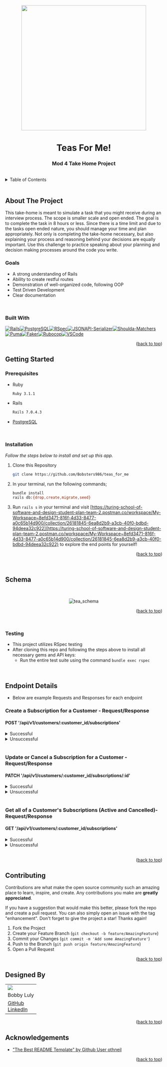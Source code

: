 <a name="readme-top"></a>

<!-- PROJECT LOGO -->
<br />
<div align="center">
  <a href="https://github.com/Bobsters986/teas_for_me">
    <img src="https://user-images.githubusercontent.com/116703107/244487916-3a6fa755-9d6c-4c01-baa2-d3291f7ed368.jpeg" height="400px">
  </a>

<br />
  <h1 align="center"> Teas For Me! </h1>
  <h3 align="center"> Mod 4 Take Home Project </h3>
</div>
<br />


<!-- TABLE OF CONTENTS -->
<details>
  <summary>Table of Contents</summary>
  <ol>
    <li>
      <a href="#about-the-project">About The Project</a>
      <ul>
        <li><a href="#built-with">Built With</a></li>
      </ul>
    </li>
    <li>
      <a href="#getting-started">Getting Started</a>
      <ul>
        <li><a href="#prerequisites">Prerequisites</a></li>
        <li><a href="#installation">Installation</a></li>
      </ul>
    </li>
    <li><a href="#schema">Teas For Me Schema</a></li>
    <ul>
        <li><a href="#testing">Testing</a></li>
    </ul>
    <li><a href="#endpoint-details">Endpoint Details</a></li>
    <li><a href="#contributing">Contributing</a></li>
    <li><a href="#designed-by">Designed By</a></li>
    <li><a href="#acknowledgements">Acknowlegdements</a></li>
  </ol>
</details>

<br />

## About The Project

This take-home is meant to simulate a task that you might receive during an interview process. The scope is smaller scale and open ended. The goal is to complete the task in 8 hours or less. Since there is a time limit and due to the tasks open ended nature, you should manage your time and plan appropriately. Not only is completing the take-home necessary, but also explaining your process and reasoning behind your decisions are equally important. Use this challenge to practice speaking about your planning and decision making processes around the code you write.

### Goals
- A strong understanding of Rails
- Ability to create restful routes
- Demonstration of well-organized code, following OOP
- Test Driven Development
- Clear documentation
<br />

### Built With

[![Rails]][Rails-url][![PostgreSQL]][PostgreSQL-url][![RSpec]][RSpec-url][![JSONAPI-Serializer]][JSONAPI-Serializer-url][![Shoulda-Matchers]][Shoulda-Matchers-url][![Puma]][Puma-url][![Faker]][Faker-url][![Rubocop]][Rubocop-url][![VSCode]][VSCode-url]


<p align="right">(<a href="#readme-top">back to top</a>)</p>


## Getting Started
<!-- can change this later or add more detail -->
### Prerequisites

* Ruby
  ```sh
  Ruby 3.1.1
  ```

* Rails
  ```sh
  Rails 7.0.4.3
  ```
* [PostgreSQL](https://www.postgresql.org/download/)

<br />

### Installation

_Follow the steps below to install and set up this app._

1. Clone this Repository
   ```sh
   git clone https://github.com/Bobsters986/teas_for_me
   ```
2. In your terminal, run the following commands;
    ```sh
    bundle install
    rails db:{drop,create,migrate,seed}
    ```
3. Run `rails s` in your terminal and visit [https://turing-school-of-software-and-design-student-plan-team-2.postman.co/workspace/My-Workspace~8efd3471-816f-4d33-8477-a0c65b14d900/collection/26181845-6ea8d2b9-a3cb-40f0-bdbd-94deea32c922](https://turing-school-of-software-and-design-student-plan-team-2.postman.co/workspace/My-Workspace~8efd3471-816f-4d33-8477-a0c65b14d900/collection/26181845-6ea8d2b9-a3cb-40f0-bdbd-94deea32c922) to explore the end points for yourself!


<p align="right">(<a href="#readme-top">back to top</a>)</p>

<br />

<!-- USAGE EXAMPLES -->
## Schema

<br />

<div align="center">

  ![tea_schema](https://user-images.githubusercontent.com/116703107/244489795-b37d0ac0-c39e-41d5-bddd-1b4c121b7d5d.png)
</div>


<p align="right">(<a href="#readme-top">back to top</a>)</p>

<br />

<!-- Testing -->
### Testing

* This project utilizes RSpec testing
* After cloning this repo and following the steps above to install all necessary gems and API keys:
  * Run the entire test suite using the command `bundle exec rspec`

<br />

<!-- JSON Contract -->
## Endpoint Details
* Below are example Requests and Responses for each endpoint

### Create a Subscription for a Customer - Request/Response
#### POST  '/api/v1/customers/:customer_id/subscriptions'
<details>
  <summary>Successful</summary>

  ![Post](https://user-images.githubusercontent.com/116703107/244542910-dce473b8-94af-43d6-877c-6fbc6dd2c29c.png)

</details>

<details>
  <summary>Unsuccessful</summary>

  * Customer Doesn't Exist

  ![post_no_user](https://user-images.githubusercontent.com/116703107/244543074-b5118ce3-3c9b-4f80-9ccd-ac72736ecd3e.png)

  * Tea Doesn't Exist

  ![post_no_tea](https://user-images.githubusercontent.com/116703107/244543186-0c570c20-e83a-4959-847f-c88536603bbd.png)

  * Missing/Invalid Fields

  ![post_invalid_params](https://user-images.githubusercontent.com/116703107/244543290-f2298632-8857-472d-9b85-2e02a4d0a92f.png)

</details>
<br />

### Update or Cancel a Subscription for a Customer - Request/Response
#### PATCH  '/api/v1/customers/:customer_id/subscriptions/:id'
<details>
  <summary>Successful</summary>

![patch_successful](https://user-images.githubusercontent.com/116703107/244585017-0da09e5c-355c-4610-87c0-90ad2b7a1ef5.png)

</details>

<details>
  <summary>Unsuccessful</summary>

  * Customer Doesn't Exist

  ![patch_no_user](https://user-images.githubusercontent.com/116703107/244585089-0a48b1cf-ac08-42ef-858a-54f09f994fed.png)

  * Subscription Doesn't Exist

  ![patch_no_sub](https://user-images.githubusercontent.com/116703107/244585158-895bb801-5193-4a97-b4be-1f4b8bcf9b81.png)

  * Tea Doesn't Exist

  ![patch_no_tea](https://user-images.githubusercontent.com/116703107/244585222-5d44b43b-38af-4b33-a4d8-83f467e48f07.png)

  * Missing/Invalid Fields

  ![patch_invalid_params](https://user-images.githubusercontent.com/116703107/244585281-567d9c3a-506c-4a75-bec8-1448df3c25bb.png)

</details>
<br />

### Get all of a Customer's Subscriptions (Active and Cancelled)- Request/Response
#### GET  '/api/v1/customers/:customer_id/subscriptions'
<details>
  <summary>Successful</summary>

![get_success](https://user-images.githubusercontent.com/116703107/244585359-070a6fd5-2a36-4b12-9e03-f6ef42b9dfd9.png)

</details>

<details>
  <summary>Unsuccessful</summary>

  * Customer Doesn't Exist

  ![get_unsuccessful](https://user-images.githubusercontent.com/116703107/244585391-87e6c512-a1dd-45a0-993f-d36758055d0f.png)

</details>

<br />

<p align="right">(<a href="#readme-top">back to top</a>)</p>


<!-- CONTRIBUTING -->
## Contributing

Contributions are what make the open source community such an amazing place to learn, inspire, and create. Any contributions you make are **greatly appreciated**.

If you have a suggestion that would make this better, please fork the repo and create a pull request. You can also simply open an issue with the tag "enhancement".
Don't forget to give the project a star! Thanks again!

1. Fork the Project
2. Create your Feature Branch (`git checkout -b feature/AmazingFeature`)
3. Commit your Changes (`git commit -m 'Add some AmazingFeature'`)
4. Push to the Branch (`git push origin feature/AmazingFeature`)
5. Open a Pull Request

<p align="right">(<a href="#readme-top">back to top</a>)</p>


<!-- CONTACT -->
## Designed By

<table>
  <tr>
    <td><img src="https://avatars.githubusercontent.com/Bobsters986"></td>
  </tr>
  <tr>
    <td>Bobby Luly</td>
  </tr>
  <tr>
    <td>
      <a href="https://github.com/Bobsters986">GitHub</a><br>
      <a href="https://www.linkedin.com/in/bobbyy-luly-217653260/">LinkedIn</a>
    </td>
</table>

<p align="right">(<a href="#readme-top">back to top</a>)</p>


## Acknowledgements
* ["The Best README Template" by Github User othneil](https://github.com/othneildrew/Best-README-Template)

<p align="right">(<a href="#readme-top">back to top</a>)</p>

<!-- MARKDOWN LINKS & IMAGES -->
<!-- https://www.markdownguide.org/basic-syntax/#reference-style-links -->

[Bootstrap.com]: https://img.shields.io/badge/Bootstrap-563D7C?style=for-the-badge&logo=bootstrap&logoColor=white
[Bootstrap-url]: https://getbootstrap.com
[JQuery.com]: https://img.shields.io/badge/jQuery-0769AD?style=for-the-badge&logo=jquery&logoColor=white
[JQuery-url]: https://jquery.com 

[Rails]: https://img.shields.io/badge/-Ruby%20on%20Rails-CC0000?logo=ruby-on-rails&logoColor=white&style=for-the-badge
[Rails-url]: https://rubyonrails.org 

[Ruby]: https://img.shields.io/badge/Ruby-CC342D?style=for-the-badge&logo=ruby&logoColor=white
[Ruby-url]: https://www.ruby-lang.org/en/

[Circle-CI]: https://img.shields.io/circleci/build/github/wise-app-team/wise-app-be/main
[Circle-url]: https://app.circleci.com/

[PostgreSQL]: https://img.shields.io/badge/-PostgreSQL-4169E1?logo=postgresql&logoColor=white&style=for-the-badge
[PostgreSQL-url]: https://www.postgresql.org/

[Puma]: https://img.shields.io/badge/-Puma-FFD43B?logo=puma&logoColor=black&style=for-the-badge
[Puma-url]: https://github.com/puma/puma

[Capybara]: https://img.shields.io/badge/-Capybara-FF7F50?logo=rubygems&logoColor=white&style=for-the-badge
[Capybara-url]: https://github.com/teamcapybara/capybara

[RSpec]: https://img.shields.io/badge/-RSpec-FF7F50?logo=rubygems&logoColor=white&style=for-the-badge
[RSpec-url]: https://github.com/rspec/rspec

[Faker]: https://img.shields.io/badge/-Faker-FF69B4?logo=rubygems&logoColor=white&style=for-the-badge
[Faker-url]: https://github.com/faker-ruby/faker

[Shoulda-Matchers]: https://img.shields.io/badge/-Shoulda%20Matchers-5B5B5B?logo=rubygems&logoColor=white&style=for-the-badge
[Shoulda-Matchers-url]: https://github.com/thoughtbot/shoulda-matchers

[Web-mock]: https://img.shields.io/badge/-WebMock-8B0000?logo=rubygems&logoColor=white&style=for-the-badge
[Web-mock-url]: https://github.com/bblimke/webmock

[GraphQL]: https://img.shields.io/badge/GraphQL-E10098.svg?style=for-the-badge&logo=GraphQL&logoColor=white
[GraphQL-url]: https://github.com/graphql

[Web-mock]: https://img.shields.io/badge/-WebMock-8B0000?logo=rubygems&logoColor=white&style=for-the-badge
[Web-mock-url]: https://github.com/bblimke/webmock

[VCR]: https://img.shields.io/badge/-VCR-2F4F4F?logo=rubygems&logoColor=white&style=for-the-badge
[VCR-url]:  https://github.com/vcr/vcr

[Figaro]: https://img.shields.io/badge/-Figaro-FF4136?logo=rubygems&logoColor=white&style=for-the-badge
[Figaro-url]: https://github.com/laserlemon/figaro

[Faraday]: https://img.shields.io/badge/-Faraday-3E3E3E?logo=ruby&logoColor=white&style=for-the-badge
[Faraday-url]: https://github.com/lostisland/faraday

[Github-Actions]: https://img.shields.io/badge/GitHub_Actions-2088FF?style=for-the-badge&logo=github-actions&logoColor=white
[Github-Actions-url]: https://github.com/features/actions

[Rubocop]: https://img.shields.io/badge/RuboCop-000000.svg?style=for-the-badge&logo=RuboCop&logoColor=white
[Rubocop-url]: https://github.com/rubocop/rubocop

[Render]: https://img.shields.io/badge/Render-46E3B7?style=for-the-badge&logo=render&logoColor=white
[Render-url]: https://render.com/

[VSCode]: https://img.shields.io/badge/VSCode-0078D4?style=for-the-badge&logo=visual%20studio%20code&logoColor=white
[VSCode-url]: https://code.visualstudio.com/

[JSONAPI-Serializer]: https://img.shields.io/badge/-JSON%20API%20Serializer-1E90FF?logo=json&logoColor=white&style=for-the-badge
[JSONAPI-Serializer-url]: https://github.com/jsonapi-serializer/jsonapi-serializer